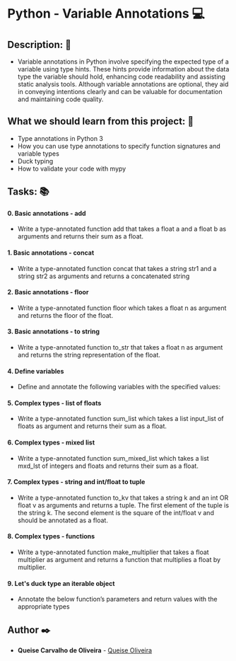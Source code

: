 # **Python - Variable Annotations** :computer:

## **Description:** :speech_balloon:

* Variable annotations in Python involve specifying the expected type of a variable using type hints. These hints provide information about the data type the variable should hold, enhancing code readability and assisting static analysis tools. Although variable annotations are optional, they aid in conveying intentions clearly and can be valuable for documentation and maintaining code quality.

## **What we should learn from this project:** :bookmark_tabs:

* Type annotations in Python 3
* How you can use type annotations to specify function signatures and variable types
* Duck typing
* How to validate your code with mypy

## **Tasks:** :books:

#### **0. Basic annotations - add**

* Write a type-annotated function add that takes a float a and a float b as arguments and returns their sum as a float.

#### **1. Basic annotations - concat**

* Write a type-annotated function concat that takes a string str1 and a string str2 as arguments and returns a concatenated string

#### **2. Basic annotations - floor**

* Write a type-annotated function floor which takes a float n as argument and returns the floor of the float.

#### **3. Basic annotations - to string**

* Write a type-annotated function to_str that takes a float n as argument and returns the string representation of the float.

#### **4. Define variables**

* Define and annotate the following variables with the specified values:

#### **5. Complex types - list of floats**

* Write a type-annotated function sum_list which takes a list input_list of floats as argument and returns their sum as a float.

#### **6. Complex types - mixed list**

* Write a type-annotated function sum_mixed_list which takes a list mxd_lst of integers and floats and returns their sum as a float.

#### **7. Complex types - string and int/float to tuple**

* Write a type-annotated function to_kv that takes a string k and an int OR float v as arguments and returns a tuple. The first element of the tuple is the string k. The second element is the square of the int/float v and should be annotated as a float.

#### **8. Complex types - functions**

* Write a type-annotated function make_multiplier that takes a float multiplier as argument and returns a function that multiplies a float by multiplier.

#### **9. Let's duck type an iterable object**

* Annotate the below function’s parameters and return values with the appropriate types

## **Author** :black_nib:

* **Queise Carvalho de Oliveira** - [Queise Oliveira](https://github.com/Qcarvalhooliveira)
